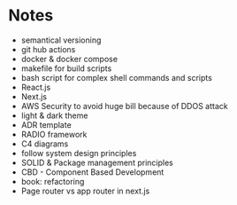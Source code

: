 # Notes
- semantical versioning
- git hub actions
- docker & docker compose
- makefile for build scripts
- bash script for complex shell commands and scripts
- React.js
- Next.js
- AWS Security to avoid huge bill because of DDOS attack
- light & dark theme
- ADR template
- RADIO framework
- C4 diagrams
- follow system design principles
- SOLID & Package management principles
- CBD - Component Based Development
- book: refactoring
- Page router vs app router in next.js
